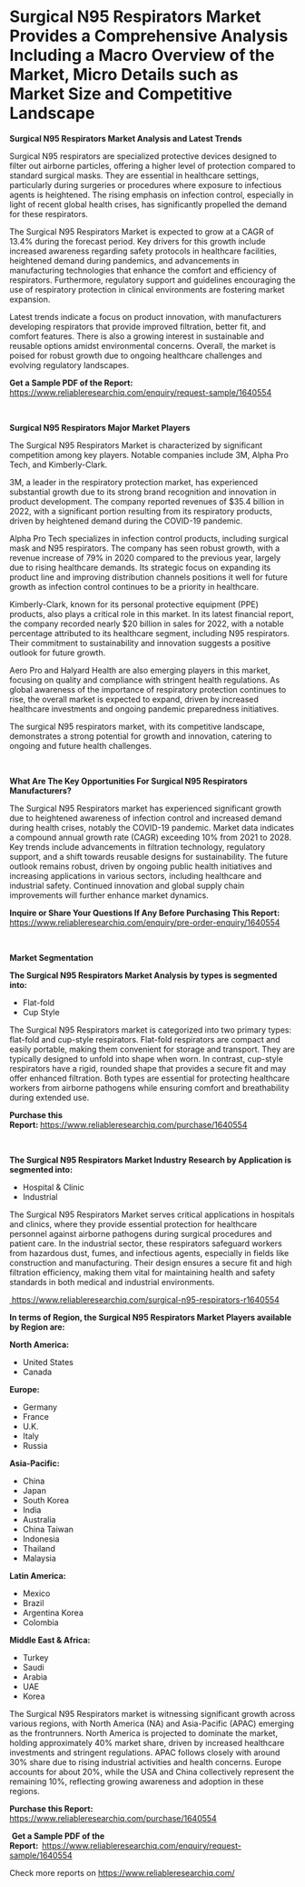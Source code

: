 <p><h1>Surgical N95 Respirators Market Provides a Comprehensive Analysis Including a Macro Overview of the Market, Micro Details such as Market Size and Competitive Landscape</h1></p><p><strong>Surgical N95 Respirators Market Analysis and Latest Trends</strong></p>
<p><p>Surgical N95 respirators are specialized protective devices designed to filter out airborne particles, offering a higher level of protection compared to standard surgical masks. They are essential in healthcare settings, particularly during surgeries or procedures where exposure to infectious agents is heightened. The rising emphasis on infection control, especially in light of recent global health crises, has significantly propelled the demand for these respirators.</p><p>The Surgical N95 Respirators Market is expected to grow at a CAGR of 13.4% during the forecast period. Key drivers for this growth include increased awareness regarding safety protocols in healthcare facilities, heightened demand during pandemics, and advancements in manufacturing technologies that enhance the comfort and efficiency of respirators. Furthermore, regulatory support and guidelines encouraging the use of respiratory protection in clinical environments are fostering market expansion.</p><p>Latest trends indicate a focus on product innovation, with manufacturers developing respirators that provide improved filtration, better fit, and comfort features. There is also a growing interest in sustainable and reusable options amidst environmental concerns. Overall, the market is poised for robust growth due to ongoing healthcare challenges and evolving regulatory landscapes.</p></p>
<p><strong>Get a Sample PDF of the Report:&nbsp;</strong> <a href="https://www.reliableresearchiq.com/enquiry/request-sample/1640554?utm_campaign=2247&utm_medium=2&utm_source=Github&utm_content=ia&utm_term=05042025&utm_id=surgical-n95-respirators">https://www.reliableresearchiq.com/enquiry/request-sample/1640554</a></p>
<p>&nbsp;</p>
<p><strong>Surgical N95 Respirators Major Market Players</strong></p>
<p><p>The Surgical N95 Respirators Market is characterized by significant competition among key players. Notable companies include 3M, Alpha Pro Tech, and Kimberly-Clark. </p><p>3M, a leader in the respiratory protection market, has experienced substantial growth due to its strong brand recognition and innovation in product development. The company reported revenues of $35.4 billion in 2022, with a significant portion resulting from its respiratory products, driven by heightened demand during the COVID-19 pandemic.</p><p>Alpha Pro Tech specializes in infection control products, including surgical mask and N95 respirators. The company has seen robust growth, with a revenue increase of 79% in 2020 compared to the previous year, largely due to rising healthcare demands. Its strategic focus on expanding its product line and improving distribution channels positions it well for future growth as infection control continues to be a priority in healthcare.</p><p>Kimberly-Clark, known for its personal protective equipment (PPE) products, also plays a critical role in this market. In its latest financial report, the company recorded nearly $20 billion in sales for 2022, with a notable percentage attributed to its healthcare segment, including N95 respirators. Their commitment to sustainability and innovation suggests a positive outlook for future growth. </p><p>Aero Pro and Halyard Health are also emerging players in this market, focusing on quality and compliance with stringent health regulations. As global awareness of the importance of respiratory protection continues to rise, the overall market is expected to expand, driven by increased healthcare investments and ongoing pandemic preparedness initiatives.</p><p>The surgical N95 respirators market, with its competitive landscape, demonstrates a strong potential for growth and innovation, catering to ongoing and future health challenges.</p></p>
<p>&nbsp;</p>
<p><strong>What Are The Key Opportunities For Surgical N95 Respirators Manufacturers?</strong></p>
<p><p>The Surgical N95 Respirators market has experienced significant growth due to heightened awareness of infection control and increased demand during health crises, notably the COVID-19 pandemic. Market data indicates a compound annual growth rate (CAGR) exceeding 10% from 2021 to 2028. Key trends include advancements in filtration technology, regulatory support, and a shift towards reusable designs for sustainability. The future outlook remains robust, driven by ongoing public health initiatives and increasing applications in various sectors, including healthcare and industrial safety. Continued innovation and global supply chain improvements will further enhance market dynamics.</p></p>
<p><strong>Inquire or Share Your Questions If Any Before Purchasing This Report:</strong> <a href="https://www.reliableresearchiq.com/enquiry/pre-order-enquiry/1640554?utm_campaign=2247&utm_medium=2&utm_source=Github&utm_content=ia&utm_term=05042025&utm_id=surgical-n95-respirators">https://www.reliableresearchiq.com/enquiry/pre-order-enquiry/1640554</a></p>
<p>&nbsp;</p>
<p><strong>Market Segmentation</strong></p>
<p><strong>The Surgical N95 Respirators Market Analysis by types is segmented into:</strong></p>
<p><ul><li>Flat-fold</li><li>Cup Style</li></ul></p>
<p><p>The Surgical N95 Respirators market is categorized into two primary types: flat-fold and cup-style respirators. Flat-fold respirators are compact and easily portable, making them convenient for storage and transport. They are typically designed to unfold into shape when worn. In contrast, cup-style respirators have a rigid, rounded shape that provides a secure fit and may offer enhanced filtration. Both types are essential for protecting healthcare workers from airborne pathogens while ensuring comfort and breathability during extended use.</p></p>
<p><strong>Purchase this Report:&nbsp;</strong><a href="https://www.reliableresearchiq.com/purchase/1640554?utm_campaign=2247&utm_medium=2&utm_source=Github&utm_content=ia&utm_term=05042025&utm_id=surgical-n95-respirators">https://www.reliableresearchiq.com/purchase/1640554</a></p>
<p>&nbsp;</p>
<p><strong>The Surgical N95 Respirators Market Industry Research by Application is segmented into:</strong></p>
<p><ul><li>Hospital & Clinic</li><li>Industrial</li></ul></p>
<p><p>The Surgical N95 Respirators Market serves critical applications in hospitals and clinics, where they provide essential protection for healthcare personnel against airborne pathogens during surgical procedures and patient care. In the industrial sector, these respirators safeguard workers from hazardous dust, fumes, and infectious agents, especially in fields like construction and manufacturing. Their design ensures a secure fit and high filtration efficiency, making them vital for maintaining health and safety standards in both medical and industrial environments.</p></p>
<p><a href="https://www.reliableresearchiq.com/surgical-n95-respirators-r1640554?utm_campaign=2247&utm_medium=2&utm_source=Github&utm_content=ia&utm_term=05042025&utm_id=surgical-n95-respirators">&nbsp;https://www.reliableresearchiq.com/surgical-n95-respirators-r1640554</a></p>
<p><strong>In terms of Region, the Surgical N95 Respirators Market Players available by Region are:</strong></p>
<p>
    <p> <strong> North America: </strong>
        <ul>
            <li>United States</li>
            <li>Canada</li>
        </ul>
        </p> 
    <p> <strong> Europe: </strong>
        <ul>
            <li>Germany</li>
            <li>France</li>
            <li>U.K.</li>
            <li>Italy</li>
            <li>Russia</li>
        </ul>
        </p> 
    <p> <strong> Asia-Pacific: </strong>
        <ul>
            <li>China</li>
            <li>Japan</li>
            <li>South Korea</li>
            <li>India</li>
            <li>Australia</li>
            <li>China Taiwan</li>
            <li>Indonesia</li>
            <li>Thailand</li>
            <li>Malaysia</li>
        </ul>
        </p> 
    <p> <strong> Latin America: </strong>
        <ul>
            <li>Mexico</li>
            <li>Brazil</li>
            <li>Argentina Korea</li>
            <li>Colombia</li>
        </ul>
        </p> 
    <p> <strong> Middle East & Africa: </strong>
        <ul>
            <li>Turkey</li>
            <li>Saudi</li>
            <li>Arabia</li>
            <li>UAE</li>
            <li>Korea</li>
        </ul>
    </p>
    </p>
<p><p>The Surgical N95 Respirators market is witnessing significant growth across various regions, with North America (NA) and Asia-Pacific (APAC) emerging as the frontrunners. North America is projected to dominate the market, holding approximately 40% market share, driven by increased healthcare investments and stringent regulations. APAC follows closely with around 30% share due to rising industrial activities and health concerns. Europe accounts for about 20%, while the USA and China collectively represent the remaining 10%, reflecting growing awareness and adoption in these regions.</p></p>
<p><strong>Purchase this Report: </strong><a href="https://www.reliableresearchiq.com/purchase/1640554?utm_campaign=2247&utm_medium=2&utm_source=Github&utm_content=ia&utm_term=05042025&utm_id=surgical-n95-respirators">https://www.reliableresearchiq.com/purchase/1640554</a></p>
<p>&nbsp;<strong>Get a Sample PDF of the Report:&nbsp;&nbsp;</strong><a href="https://www.reliableresearchiq.com/enquiry/request-sample/1640554?utm_campaign=2247&utm_medium=2&utm_source=Github&utm_content=ia&utm_term=05042025&utm_id=surgical-n95-respirators">https://www.reliableresearchiq.com/enquiry/request-sample/1640554</a></p>
<p><strong></strong></p>
<p>Check more reports on <a href="https://www.reliableresearchiq.com/?utm_campaign=2247&utm_medium=2&utm_source=Github&utm_content=ia&utm_term=05042025&utm_id=surgical-n95-respirators">https://www.reliableresearchiq.com/</a></p>